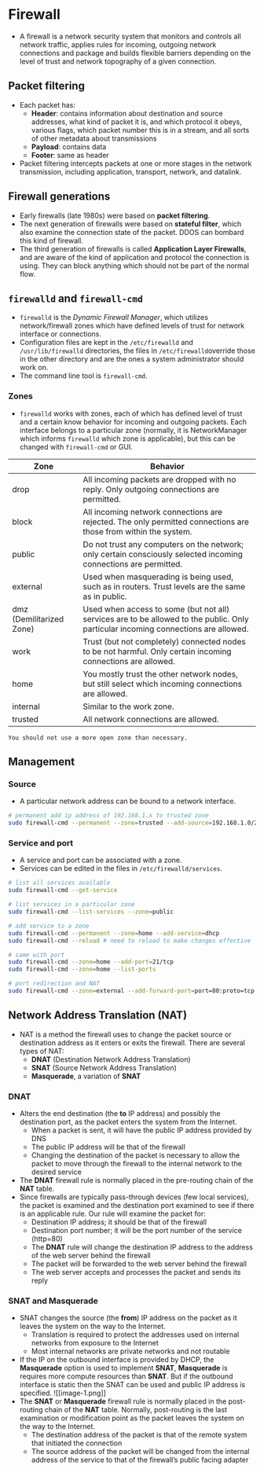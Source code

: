 # Firewall
- A firewall is a network security system that monitors and controls all network traffic, applies rules for incoming, outgoing network connections and package and builds flexible barriers depending on the level of trust and network topography of a given connection.
## Packet filtering
- Each packet has:
	- **Header**: contains information about destination and source addresses, what kind of packet it is, and which protocol it obeys, various flags, which packet number this is in a stream, and ​all sorts of other metadata about transmissions
	- **Payload**: contains data
	- **Footer**: same as header
- Packet filtering intercepts packets at one or more stages in the network transmission, including application, transport, network, and datalink.
## Firewall generations
- Early firewalls (late 1980s) were based on **packet filtering**.
- The next generation of firewalls were based on **stateful filter**, which also examine the connection state of the packet. DDOS can bombard this kind of firewall.
- The third generation of firewalls is called **Application Layer Firewalls**, and are aware of the kind of application and protocol the connection is using. They can block anything which should not be part of the normal flow.​
## `firewalld` and `firewall-cmd`
- `firewalld` is the *Dynamic Firewall Manager*, which utilizes network/firewall zones which have defined levels of trust for network interface or connections. 
- Configuration files are kept in the `/etc/firewalld` and `/usr/lib/firewalld` directories, the files in `/etc/firewalld`override those in the other directory and are the ones a system administrator should work on.
- The command line tool is `firewall-cmd`.
### Zones
- `firewalld` works with zones, each of which has defined level of trust and a certain know behavior for incoming and outgoing packets. Each interface belongs to a particular zone (normally, it is NetworkManager which informs `firewalld` which zone is applicable), but this can be changed with `firewall-cmd` or GUI.

| Zone                     | Behavior                                                                                                                           |
| ------------------------ | ---------------------------------------------------------------------------------------------------------------------------------- |
| drop                     | All incoming packets are dropped with no reply. Only outgoing connections are permitted.                                           |
| block                    | All incoming network connections are rejected. The only permitted connections are those from within the system.                    |
| public                   | Do not trust any computers on the network; only certain consciously selected incoming connections are permitted.                   |
| external                 | Used when masquerading is being used, such as in routers. Trust levels are the same as in public.                                  |
| dmz (Demilitarized Zone) | Used when access to some (but not all) services are to be allowed to the public. Only particular incoming connections are allowed. |
| work                     | Trust (but not completely) connected nodes to be not harmful. Only certain incoming connections are allowed.                       |
| home                     | You mostly trust the other network nodes, but still select which incoming connections are allowed.                                 |
| internal                 | Similar to the work zone.                                                                                                          |
| trusted                  | All network connections are allowed.                                                                                               |
```ad-note
You should not use a more open zone than necessary.
```
## Management
### Source
- A particular network address can be bound to a network interface.
```bash
# permanent add ip address of 192.168.1.x to trusted zone
sudo firewall-cmd --permanent --zone=trusted --add-source=192.168.1.0/24
```
### Service and port
- A service and port can be associated with a zone.
- Services can be edited in the files in `/etc/firewalld/services`.
```bash
# list all services available
sudo firewall-cmd --get-service

# list services in a particular zone
sudo firewall-cmd --list-services --zone=public

# add service to a zone
sudo firewall-cmd --permanent --zone=home --add-service=dhcp
sudo firewall-cmd --reload # need to reload to make changes effective

# same with port
sudo firewall-cmd --zone=home --add-port=21/tcp
sudo firewall-cmd --zone=home --list-ports

# port redirection and NAT
sudo firewall-cmd --zone=external --add-forward-port=port=80:proto=tcp:toport=8080
```
## Network Address Translation (NAT)
- NAT is a method the firewall uses to change the packet source or destination address as it enters or exits the firewall. There are several types of NAT:
	- **DNAT** (Destination Network Address Translation)
	- **SNAT** (Source Network Address Translation)
	- **Masquerade**, a variation of **SNAT**
### DNAT
- Alters the end destination (the **to** IP address) and possibly the destination port, as the packet enters the system from the Internet.
	- When a packet is sent, it will have the public IP address provided by DNS
	- The public IP address will be that of the firewall
	- Changing the destination of the packet is necessary to allow the packet to move through the firewall to the internal network to the desired service
- The **DNAT** firewall rule is normally placed in the pre-routing chain of the **NAT** table.
- Since firewalls are typically pass-through devices (few local services), the packet is examined and the destination port examined to see if there is an applicable rule. Our rule will examine the packet for:
	- Destination IP address; it should be that of the firewall
	- Destination port number; it will be the port number of the service (http=80)
	- The **DNAT** rule will change the destination IP address to the address of the web server behind the firewall
	- The packet will be forwarded to the web server behind the firewall
	- The web server accepts and processes the packet and sends its reply
### SNAT and Masquerade
- SNAT changes the source (the **from**) IP address on the packet as it leaves the system on the way to the Internet.
	- Translation is required to protect the addresses used on internal networks from exposure to the Internet
	- Most internal networks are private networks and not routable
- If the IP on the outbound interface is provided by DHCP, the **Masquerade** option is used to implement **SNAT**, **Masquerade** is requires more compute resources than **SNAT**. But if the outbound interface is static then the SNAT can be used and public IP address is specified.
![[image-1.png]]
- The **SNAT** or **Masquerade** firewall rule is normally placed in the post-routing chain of the **NAT** table. Normally, post-routing is the last examination or modification point as the packet leaves the system on the way to the Internet.
	- The destination address of the packet is that of the remote system that initiated the connection
	- The source address of the packet will be changed from the internal address of the service to that of the firewall’s public facing adapter